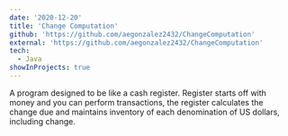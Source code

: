 ```yaml
---
date: '2020-12-20'
title: 'Change Computation'
github: 'https://github.com/aegonzalez2432/ChangeComputation'
external: 'https://github.com/aegonzalez2432/ChangeComputation'
tech:
  - Java
showInProjects: true
---
```


A program designed to be like a cash register. Register starts off with money and you can perform transactions, the register calculates the change due and maintains inventory of each denomination of US dollars, including change.
